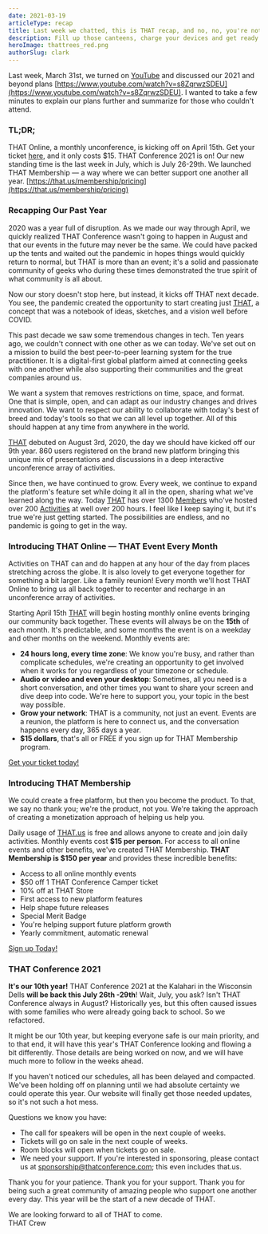 ```yaml
---
date: 2021-03-19
articleType: recap
title: Last week we chatted, this is THAT recap, and no, no, you're not in trouble.
description: Fill up those canteens, charge your devices and get ready for summer camp. Monthly events start April 15th, THAT Conference update, and THAT Membership.
heroImage: thattrees_red.png
authorSlug: clark
---
```


Last week, March 31st, we turned on [YouTube](https://youtube.com/c/thatconference) and discussed our 2021 and beyond plans [https://www.youtube.com/watch?v=s8ZqrwzSDEU](https://www.youtube.com/watch?v=s8ZqrwzSDEU). I wanted to take a few minutes to explain our plans further and summarize for those who couldn't attend.

### TL;DR;

THAT Online, a monthly unconference, is kicking off on April 15th. Get your ticket [here](https://that.us/events/thatus/2021-4), and it only costs \$15.
THAT Conference 2021 is on! Our new standing time is the last week in July, which is July 26-29th.
We launched THAT Membership — a way where we can better support one another all year. [https://that.us/membership/pricing](https://that.us/membership/pricing)

### Recapping Our Past Year

2020 was a year full of disruption. As we made our way through April, we quickly realized THAT Conference wasn't going to happen in August and that our events in the future may never be the same. We could have packed up the tents and waited out the pandemic in hopes things would quickly return to normal, but THAT is more than an event; it's a solid and passionate community of geeks who during these times demonstrated the true spirit of what community is all about.

Now our story doesn't stop here, but instead, it kicks off THAT next decade. You see, the pandemic created the opportunity to start creating just [THAT](https://that.us), a concept that was a notebook of ideas, sketches, and a vision well before COVID.

This past decade we saw some tremendous changes in tech. Ten years ago, we couldn't connect with one other as we can today. We've set out on a mission to build the best peer-to-peer learning system for the true practitioner. It is a digital-first global platform aimed at connecting geeks with one another while also supporting their communities and the great companies around us.

We want a system that removes restrictions on time, space, and format. One that is simple, open, and can adapt as our industry changes and drives innovation. We want to respect our ability to collaborate with today's best of breed and today's tools so that we can all level up together. All of this should happen at any time from anywhere in the world.

[THAT](https://that.us) debuted on August 3rd, 2020, the day we should have kicked off our 9th year. 860 users registered on the brand new platform bringing this unique mix of presentations and discussions in a deep interactive unconference array of activities.

Since then, we have continued to grow. Every week, we continue to expand the platform's feature set while doing it all in the open, sharing what we've learned along the way. Today [THAT](https://that.us) has over 1300 [Members](https://that.us/members) who've hosted over 200 [Activities](https://that.us/activities) at well over 200 hours. I feel like I keep saying it, but it's true we're just getting started. The possibilities are endless, and no pandemic is going to get in the way.

### Introducing THAT Online — THAT Event Every Month

Activities on THAT can and do happen at any hour of the day from places stretching across the globe. It is also lovely to get everyone together for something a bit larger. Like a family reunion! Every month we'll host THAT Online to bring us all back together to recenter and recharge in an unconference array of activities.

Starting April 15th [THAT](https://that.us) will begin hosting monthly online events bringing our community back together. These events will always be on the **15th** of each month. It's predictable, and some months the event is on a weekday and other months on the weekend. Monthly events are:

- **24 hours long, every time zone**: We know you're busy, and rather than complicate schedules, we're creating an opportunity to get involved when it works for you regardless of your timezone or schedule.
- **Audio or video and even your desktop**: Sometimes, all you need is a short conversation, and other times you want to share your screen and dive deep into code. We're here to support you, your topic in the best way possible.
- **Grow your network**: THAT is a community, not just an event. Events are a reunion, the platform is here to connect us, and the conversation happens every day, 365 days a year.
- **\$15 dollars**, that's all or FREE if you sign up for THAT Membership program.

[Get your ticket today!](https://that.us/events/thatus/2021-4)

### Introducing THAT Membership

We could create a free platform, but then you become the product. To that, we say no thank you; we're the product, not you. We're taking the approach of creating a monetization approach of helping us help you.

Daily usage of [THAT.us](https://that.us) is free and allows anyone to create and join daily activities. Monthly events cost **\$15 per person**. For access to all online events and other benefits, we've created THAT Membership. **THAT Membership is \$150 per year** and provides these incredible benefits:

- Access to all online monthly events
- \$50 off 1 THAT Conference Camper ticket
- 10% off at THAT Store
- First access to new platform features
- Help shape future releases
- Special Merit Badge
- You're helping support future platform growth
- Yearly commitment, automatic renewal

[Sign up Today!](https://that.us/membership/pricing)

### THAT Conference 2021

**It's our 10th year!** THAT Conference 2021 at the Kalahari in the Wisconsin Dells **will be back this July 26th -29th**! Wait, July, you ask? Isn't THAT Conference always in August? Historically yes, but this often caused issues with some families who were already going back to school. So we refactored.

It might be our 10th year, but keeping everyone safe is our main priority, and to that end, it will have this year's THAT Conference looking and flowing a bit differently. Those details are being worked on now, and we will have much more to follow in the weeks ahead.

If you haven't noticed our schedules, all has been delayed and compacted. We've been holding off on planning until we had absolute certainty we could operate this year. Our website will finally get those needed updates, so it's not such a hot mess.

Questions we know you have:

- The call for speakers will be open in the next couple of weeks.
- Tickets will go on sale in the next couple of weeks.
- Room blocks will open when tickets go on sale.
- We need your support. If you're interested in sponsoring, please contact us at [sponsorship@thatconference.com](mailto:sponsorship@thatconference.com); this even includes that.us.

Thank you for your patience. Thank you for your support. Thank you for being such a great community of amazing people who support one another every day. This year will be the start of a new decade of THAT.

We are looking forward to all of THAT to come.  
THAT Crew
